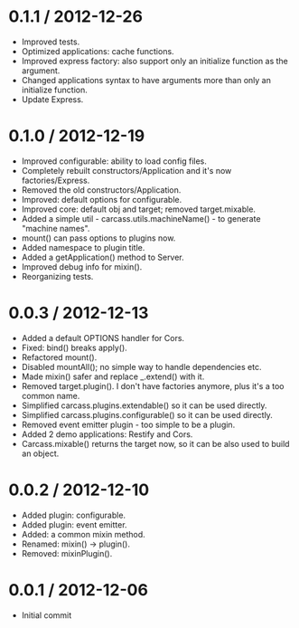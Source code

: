 
0.1.1 / 2012-12-26 
==================

  * Improved tests.
  * Optimized applications: cache functions.
  * Improved express factory: also support only an initialize function as the argument.
  * Changed applications syntax to have arguments more than only an initialize function.
  * Update Express.

0.1.0 / 2012-12-19 
==================

  * Improved configurable: ability to load config files.
  * Completely rebuilt constructors/Application and it's now factories/Express.
  * Removed the old constructors/Application.
  * Improved: default options for configurable.
  * Improved core: default obj and target; removed target.mixable.
  * Added a simple util - carcass.utils.machineName() - to generate "machine names".
  * mount() can pass options to plugins now.
  * Added namespace to plugin title.
  * Added a getApplication() method to Server.
  * Improved debug info for mixin().
  * Reorganizing tests.

0.0.3 / 2012-12-13 
==================

  * Added a default OPTIONS handler for Cors.
  * Fixed: bind() breaks apply().
  * Refactored mount().
  * Disabled mountAll(); no simple way to handle dependencies etc.
  * Made mixin() safer and replace _.extend() with it.
  * Removed target.plugin(). I don't have factories anymore, plus it's a too common name.
  * Simplified carcass.plugins.extendable() so it can be used directly.
  * Simplified carcass.plugins.configurable() so it can be used directly.
  * Removed event emitter plugin - too simple to be a plugin.
  * Added 2 demo applications: Restify and Cors.
  * Carcass.mixable() returns the target now, so it can be also used to build an object.

0.0.2 / 2012-12-10 
==================

  * Added plugin: configurable.
  * Added plugin: event emitter.
  * Added: a common mixin method.
  * Renamed: mixin() -> plugin().
  * Removed: mixinPlugin().

0.0.1 / 2012-12-06 
==================

  * Initial commit
